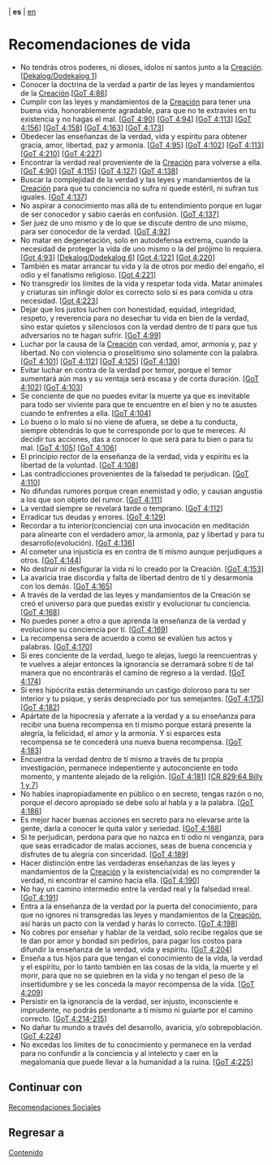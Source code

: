 | **es** | [en](../english/life-recommendations.md) 

# Recomendaciones de vida

- No tendrás otros poderes, ni dioses, ídolos ni santos junto a la [Creación](./definiciones.md/#creacion). [[Dekalog/Dodekalog 1](./referencias.md/#DD)]
- Conocer la doctrina de la verdad a partir de las leyes y mandamientos de la [Creación](./definiciones.md/#creacion).[[GoT 4:86](./referencias.md/#GoT)]
- Cumplir con las leyes y mandamientos de la [Creación](./definiciones.md/#creacion) para tener una buena vida, honorablemente agradable, para que no te extravíes en tu existencia y no hagas el mal. [[GoT 4:90](./referencias.md/#GoT)] [[GoT 4:94](./referencias.md/#GoT)] [[GoT 4:113](./referencias.md/#GoT)] [[GoT 4:156](./referencias.md/#GoT)] [[GoT 4:158](./referencias.md/#GoT)] [[GoT 4:163](./referencias.md/#GoT)] [[GoT 4:173](./referencias.md/#GoT)]
- Obedecer las enseñanzas de la verdad, vida y espíritu para obtener gracia, amor, libertad, paz y armonía. [[GoT 4:95](./referencias.md/#GoT)] [[GoT 4:102](./referencias.md/#GoT)] [[GoT 4:113](./referencias.md/#GoT)] [[GoT 4:210](./referencias.md/#GoT)] [[GoT 4:227](./referencias.md/#GoT)]
- Encontrar la verdad real proveniente de la [Creación](./definiciones.md/#creacion) para volverse a ella. [[GoT 4:90](./referencias.md/#GoT)] [[GoT 4:115](./referencias.md/#GoT)] [[GoT 4:127](./referencias.md/#GoT)] [[GoT 4:138](./referencias.md/#GoT)]
- Buscar la complejidad de la verdad y las leyes y mandamientos de la [Creación](./definiciones.md/#creacion) para que tu conciencia no sufra ni quede estéril, ni sufran tus iguales. [[GoT 4:137](./referencias.md/#GoT)]
- No aspirar a conocimiento mas allá de tu entendimiento porque en lugar de ser conocedor y sabio caerás en confusión. [[GoT 4:137](./referencias.md/#GoT)]
- Ser juez de uno mismo y de lo que se discute dentro de uno mismo, para ser conocedor de la verdad. [[GoT 4:92](./referencias.md/#GoT)]
- No matar en degeneración, solo en autodefensa extrema, cuando la necesidad de proteger la vida de uno mismo o la del prójimo lo requiera. [[Got 4:93](./referencias.md/#GoT)] [[Dekalog/Dodekalog 6](./referencias.md/#DD)] [[Got 4:122](./referencias.md/#GoT)] [[Got 4:220](./referencias.md/#GoT)]
- También es matar arrancar tu vida y la de otros por medio del engaño, el odio y el fanatismo religioso. [[Got 4:221](./referencias.md/#GoT)] 
- No transgredir los límites de la vida y respetar toda vida. Matar animales y criaturas sin inflingir dolor es correcto solo si es para comida u otra necesidad. [[Got 4:223](./referencias.md/#GoT)]
- Dejar que los justos luchen con honestidad, equidad, integridad, respeto, y reverencia para no desechar tu vida en bien de la verdad, sino estar quietos y silenciosos con la verdad dentro de tí para que tus adversarios no te hagan sufrir. [[GoT 4:99](./referencias.md/#GoT)]
- Luchar por la causa de la [Creación](./definiciones.md/#creacion) con verdad, amor, armonía y, paz y libertad. No con violencia o proselitismo sino solamente con la palabra. [[GoT 4:101](./referencias.md/#GoT)] [[GoT 4:112](./referencias.md/#GoT)] [[GoT 4:125](./referencias.md/#GoT)] [[GoT 4:130](./referencias.md/#GoT)]
- Evitar luchar en contra de la verdad por temor, porque el temor aumentará aún mas y su ventaja será escasa y de corta duración. [[GoT 4:102](./referencias.md/#GoT)] [[GoT 4:103](./referencias.md/#GoT)]
- Se conciente de que no puedes evitar la muerte ya que es inevitable para todo ser viviente para que te encuentre en el bien y no te asustes cuando te enfrentes a ella. [[GoT 4:104](./referencias.md/#GoT)]
- Lo bueno o lo malo si no viene de afuera, se debe a tu conducta, siempre obtendrás lo que te corresponde por lo que te mereces. Al decidir tus acciones, das a conocer lo que será para tu bien o para tu mal. [[GoT 4:105](./referencias.md/#GoT)] [[GoT 4:106](./referencias.md/#GoT)]
- El principio rector de la enseñanza de la verdad, vida y espíritu es la libertad de la voluntad. [[GoT 4:108](./referencias.md/#GoT)]
- Las contradicciones provenientes de la falsedad te perjudican. [[GoT 4:110](./referencias.md/#GoT)]
- No difundas rumores porque crean enemistad y odio, y causan angustia a los que son objeto del rumor. [[GoT 4:111](./referencias.md/#GoT)]  
- La verdad siempre se revelará tarde o temprano. [[GoT 4:112](./referencias.md/#GoT)]
- Erradicar tus deudas y errores. [[GoT 4:129](./referencias.md/#GoT)]
- Recordar a tu interior(conciencia) con una invocación en meditación para alinearte con el verdadero amor, la armonía, paz y libertad y para tu desarrollo(evolución). [[GoT 4:136](./referencias.md/#GoT)]
- Al cometer una injusticia es en contra de tí mismo aunque perjudiques a otros. [[GoT 4:144](./referencias.md/#GoT)]
- No destruir ni desfigurar la vida ni lo creado por la Creación. [[GoT 4:153](./referencias.md/#GoT)]
- La avaricia trae discordia y falta de libertad dentro de tí y desarmonía con los demás. [[GoT 4:165](./referencias.md/#GoT)] 
- A través de la verdad de las leyes y mandamientos de la Creación se creó el universo para que puedas existir y evolucionar tu conciencia. [[GoT 4:168](./referencias.md/#GoT)] 
- No puedes poner a otro a que aprenda la enseñanza de la verdad y evolucione su conciencia por tí. [[GoT 4:169](./referencias.md/#GoT)]
- La recompensa sera de acuerdo a como se evalúen tus actos y palabras. [[GoT 4:170](./referencias.md/#GoT)]
- Si eres conciente de la verdad, luego te alejas, luego la reencuentras y te vuelves a alejar entonces la ignorancia se derramará sobre tí de tal manera que no encontrarás el camino de regreso a la verdad. [[GoT 4:174](./referencias.md/#GoT)]
- Si eres hipócrita estás determinando un castigo doloroso para tu ser interior y tu psique, y serás despreciado por tus semejantes. [[GoT 4:175](./referencias.md/#GoT)] [[GoT 4:182](./referencias.md/#GoT)]
- Apártate de la hipocresía y aferrate a la verdad y a su enseñanza para recibir una buena recompensa en tí mismo porque estará presente la alegría, la felicidad, el amor y la armonía. Y si esparces esta recompensa se te concederá una nueva buena recompensa. [[GoT 4:183](./referencias.md/#GoT)]
- Encuentra la verdad dentro de tí mismo a través de tu propia investigación, permanece indepentiente y autoconciente en todo momento, y mantente alejado de la religión. [[GoT 4:181](./referencias.md/#GoT)] [[CR 829:64 Billy 1 y 7](./referencias.md/#CR829)]
- No hables inapropiadamente en público o en secreto, tengas razón o no, porque el decoro apropiado se debe solo al habla y a la palabra. [[GoT 4:186](./referencias.md/#GoT)]
- Es mejor hacer buenas acciones en secreto para no elevarse ante la gente, darla a conocer le quita valor y seriedad. [[GoT 4:188](./referencias.md/#GoT)]
- Si te perjudican, perdona para que no nazca en tí odio ni venganza, para que seas erradicador de malas acciones, seas de buena concencia y disfrutes de tu alegría con sinceridad. [[GoT 4:189](./referencias.md/#GoT)]
- Hacer distinción entre las verdaderas enseñanzas de las leyes y mandamientos de la [Creación](./definiciones.md/#creacion) y la existencia(vida) es no comprender la verdad, ni encontrar el camino hacia ella. [[GoT 4:190](./referencias.md/#GoT)]
- No hay un camino intermedio entre la verdad real y la falsedad irreal. [[GoT 4:191](./referencias.md/#GoT)]
- Entra a la enseñanza de la verdad por la puerta del conocimiento, para que no ignores ni transgredas las leyes y mandamientos de la [Creación](./definiciones.md/#creacion), así harás un pacto con la verdad y harás lo correcto. [[GoT 4:198](./referencias.md/#GoT)]
- No cobres por enseñar y hablar de la verdad, solo recibe regalos que se te dan por amor y bondad sin pedirlos, para pagar los costos para difundir la enseñanza de la verdad, vida y espíritu. [[GoT 4:204](./referencias.md/#GoT)]
- Enseña a tus hijos para que tengan el conocimiento de la vida, la verdad y el espíritu, por lo tanto también en las cosas de la vida, la muerte y el morir, para que no se quiebren en la vida y no tengan el peso de la insertidumbre y se les conceda la mayor recompensa de la vida. [[GoT 4:209](./referencias.md/#GoT)]
- Persistir en la ignorancia de la verdad, ser injusto, inconsciente e imprudente, no podrás perdonarte a tí mismo ni guiarte por el camino correcto. [[GoT 4:214-215](./referencias.md/#GoT)]
- No dañar tu mundo a través del desarrollo, avaricia, y/o sobrepoblación. [[GoT 4:224](./referencias.md/#GoT)]
- No excedas los límites de tu conocimiento y permanece en la verdad para no confundir a la conciencia y al intelecto y caer en la megalomanía que puede llevar a la humanidad a la ruina. [[GoT 4:225](./referencias.md/#GoT)]

## Continuar con
 
 [Recomendaciones  Sociales](./recomendaciones-sociales.md)
 
 
## Regresar a

[Contenido](./contenido.md)
